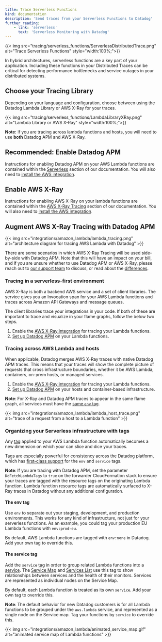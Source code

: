 ```yaml
---
title: Trace Serverless Functions
kind: documentation
description: 'Send traces from your Serverless Functions to Datadog'
further_reading:
    - link: 'serverless'
      text: 'Serverless Monitoring with Datadog'
---
```

{{< img src="tracing/serverless_functions/ServerlessDistributedTrace.png" alt="Trace Serverless Functions"  style="width:100%;">}}

In hybrid architectures, serverless functions are a key part of your application. Including these functions in your Distributed Traces can be critical for detecting performance bottlenecks and service outages in your distributed systems.

## Choose your Tracing Library

Depending on your language and configuration, choose between using the Datadog Lambda Library or AWS X-Ray for your traces.

{{< img src="tracing/serverless_functions/LambdaLibraryXRay.png" alt="Lambda Library or AWS X-Ray"  style="width:100%;">}}

**Note:** If you are tracing across lambda functions and hosts, you will need to use **both** Datadog APM and AWS X-Ray.

## Recommended: Enable Datadog APM

Instructions for enabling Datadog APM on your AWS Lambda functions are contained within the [Serverless][1] section of our documentation. You will also need to [install the AWS integration][2].

## Enable AWS X-Ray

Instructions for enabling AWS X-Ray on your lambda functions are contained within the [AWS X-Ray Tracing][3] section of our documentation. You will also need to [install the AWS integration][2].

## Augment AWS X-Ray Tracing with Datadog APM

{{< img src="integrations/amazon_lambda/lambda_tracing.png" alt="architecture diagram for tracing AWS Lambda with Datadog" >}}

There are some scenarios in which AWS X-Ray Tracing will be used side-by-side with Datadog APM.  Note that this will have an impact on your bill, and if you are unsure whether to use Datadog APM or AWS X-Ray, please reach out to [our support team][4] to discuss, or read about the [differences](#choose-your-Tracing-Library).

### Tracing in a serverless-first environment

AWS X-Ray is both a backend AWS service and a set of client libraries. The service gives you an Invocation span for your AWS Lambda functions and traces across Amazon API Gateways and message queues.

The client libraries trace your integrations in your code. If both of these are important to trace and visualize in your flame graphs, follow the below two steps.

1. Enable the [AWS X-Ray integration][3] for tracing your Lambda functions.
2. [Set up Datadog APM][5] on your Lambda functions.

### Tracing across AWS Lambda and hosts

When applicable, Datadog merges AWS X-Ray traces with native Datadog APM traces. This means that your traces will show the complete picture of requests that cross infrastructure boundaries, whether it be AWS Lambda, containers, on-prem hosts, or managed services.

1. Enable the [AWS X-Ray integration][3] for tracing your Lambda functions.
2. [Set up Datadog APM][6] on your hosts and container-based infrastructure.

**Note**: For X-Ray and Datadog APM traces to appear in the same flame graph, all services must have the [same `env` tag](#the-env-tag).

{{< img src="integrations/amazon_lambda/lambda_host_trace.png" alt="trace of a request from a host to a Lambda function" >}}

### Organizing your Serverless infrastructure with tags

Any [tag][7] applied to your AWS Lambda function automatically becomes a new dimension on which your can slice and dice your traces.

Tags are especially powerful for consistency across the Datadog platform, which has [first-class support][8] for the `env` and `service` tags.

**Note**: If you are tracing with Datadog APM, set the parameter `DdFetchLambdaTags` to `true` on the forwarder CloudFormation stack to ensure your traces are tagged with the resource tags on the originating Lambda function. Lambda function resource tags are automatically surfaced to X-Ray traces in Datadog without any additional configuration.

#### The env tag

Use `env` to separate out your staging, development, and production environments. This works for any kind of infrastructure, not just for your serverless functions. As an example, you could tag your production EU Lambda functions with `env:prod-eu`.

By default, AWS Lambda functions are tagged with `env:none` in Datadog. Add your own tag to override this.

#### The service tag

Add the `service` [tag][9] in order to group related Lambda functions into a [service][10]. The [Service Map][9] and [Services List][11] use this tag to show relationships between services and the health of their monitors. Services are represented as individual nodes on the Service Map.

By default, each Lambda function is treated as its own `service`. Add your own tag to override this.

**Note**: The default behavior for new Datadog customers is for all Lambda functions to be grouped under the `aws.lambda` service, and represented as a single node on the Service map. Tag your functions by `service` to override this.

{{< img src="integrations/amazon_lambda/animated_service_map.gif" alt="animated service map of Lambda functions" >}}


[1]: /serverless/installation
[2]: integrations/amazon_web_services/#setup
[3]: /tracing/serverless-functions/enable_aws_xray/
[4]: /help
[5]: /serverless/
[6]: /tracing/send_traces/
[7]: /getting_stared/tagging/
[8]: /getting_started/tagging/unified_service_tagging
[9]: /tracing/visualization/services_map/#the-service-tag
[10]: /tracing/visualization/#services
[11]: /tracing/visualization/services_list/
